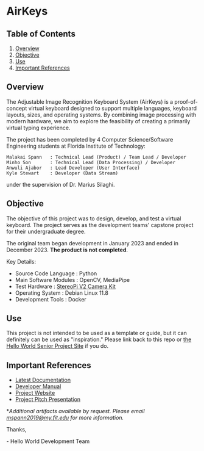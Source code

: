 # AirKeys

## Table of Contents
1. [Overview](#overview)
2. [Objective](#objective)
3. [Use](#use)
4. [Important References](#important-references)


## Overview

The Adjustable Image Recognition Keyboard System (AirKeys) is a proof-of-concept virtual keyboard designed to
support multiple languages, keyboard layouts, sizes, and operating systems. By combining image processing
with modern hardware, we aim to explore the feasibility of creating a primarily virtual typing experience.

The project has been completed by 4 Computer Science/Software Engineering students at Florida Institute of Technology:

    Malakai Spann   : Technical Lead (Product) / Team Lead / Developer
    Minho Son       : Technical Lead (Data Processing) / Developer
    Anwuli Ajabor   : Lead Developer (User Interface)
    Kyle Stewart    : Developer (Data Stream)

under the supervision of Dr. Marius Silaghi.

## Objective

The objective of this project was to design, develop, and test a virtual keyboard. The project serves as the development teams' capstone project for their undergraduate degree. 

The original team began development in January 2023 and ended in December 2023. **The product is not completed**.

Key Details:

- Source Code Language  : Python
- Main Software Modules : OpenCV, MediaPipe
- Test Hardware         : [StereoPi V2 Camera Kit](https://www.pishop.us/product/stereopi-v2-camera-kit/)
- Operating System      : Debian Linux 11.8
- Development Tools     : Docker

## Use 

This project is not intended to be used as a template or guide, but it can definitely can be used as "inspiration." Please link back to this repo or [the Hello World Senior Project Site](https://helloworldseniorproject.github.io/) if you do.

## Important References

- [Latest Documentation](https://helloworldseniorproject.github.io/AirKeys/)
- [Developer Manual](https://docs.google.com/document/d/13sRihRG03emcvM3Fhj4F8hsNx7BRXnMcGr0jWbqN08I/edit?usp=sharing)
- [Project Website](https://helloworldseniorproject.github.io/) 
- [Project Pitch Presentation](https://docs.google.com/presentation/d/1o7YSOmQHNaepadSvwwMxLfLcnTEWUoDTKuLwq9e_-no/edit?usp=sharing)

*_Additional artifacts available by request. Please email mspann2019@my.fit.edu for more information._

Thanks, 

\- Hello World Development Team


